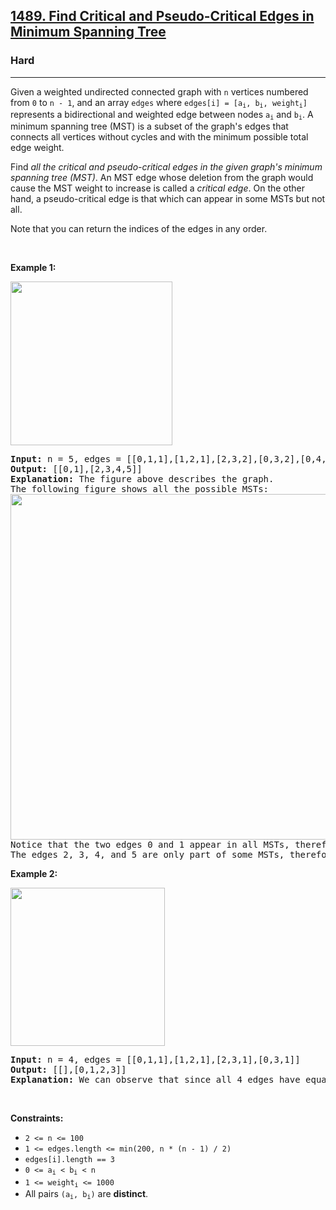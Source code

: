 <h2><a href="https://leetcode.com/problems/find-critical-and-pseudo-critical-edges-in-minimum-spanning-tree">1489. Find Critical and Pseudo-Critical Edges in Minimum Spanning Tree</a></h2><h3>Hard</h3><hr><p>Given a weighted undirected connected graph with <code>n</code>&nbsp;vertices numbered from <code>0</code> to <code>n - 1</code>,&nbsp;and an array <code>edges</code>&nbsp;where <code>edges[i] = [a<sub>i</sub>, b<sub>i</sub>, weight<sub>i</sub>]</code> represents a bidirectional and weighted edge between nodes&nbsp;<code>a<sub>i</sub></code>&nbsp;and <code>b<sub>i</sub></code>. A minimum spanning tree (MST) is a subset of the graph&#39;s edges that connects all vertices without cycles&nbsp;and with the minimum possible total edge weight.</p>

<p>Find <em>all the critical and pseudo-critical edges in the given graph&#39;s minimum spanning tree (MST)</em>. An MST edge whose deletion from the graph would cause the MST weight to increase is called a&nbsp;<em>critical edge</em>. On&nbsp;the other hand, a pseudo-critical edge is that which can appear in some MSTs but not all.</p>

<p>Note that you can return the indices of the edges in any order.</p>

<p>&nbsp;</p>
<p><strong class="example">Example 1:</strong></p>

<p><img alt="" src="https://assets.leetcode.com/uploads/2020/06/04/ex1.png" style="width: 259px; height: 262px;" /></p>

<pre>
<strong>Input:</strong> n = 5, edges = [[0,1,1],[1,2,1],[2,3,2],[0,3,2],[0,4,3],[3,4,3],[1,4,6]]
<strong>Output:</strong> [[0,1],[2,3,4,5]]
<strong>Explanation:</strong> The figure above describes the graph.
The following figure shows all the possible MSTs:
<img alt="" src="https://assets.leetcode.com/uploads/2020/06/04/msts.png" style="width: 540px; height: 553px;" />
Notice that the two edges 0 and 1 appear in all MSTs, therefore they are critical edges, so we return them in the first list of the output.
The edges 2, 3, 4, and 5 are only part of some MSTs, therefore they are considered pseudo-critical edges. We add them to the second list of the output.
</pre>

<p><strong class="example">Example 2:</strong></p>

<p><img alt="" src="https://assets.leetcode.com/uploads/2020/06/04/ex2.png" style="width: 247px; height: 253px;" /></p>

<pre>
<strong>Input:</strong> n = 4, edges = [[0,1,1],[1,2,1],[2,3,1],[0,3,1]]
<strong>Output:</strong> [[],[0,1,2,3]]
<strong>Explanation:</strong> We can observe that since all 4 edges have equal weight, choosing any 3 edges from the given 4 will yield an MST. Therefore all 4 edges are pseudo-critical.
</pre>

<p>&nbsp;</p>
<p><strong>Constraints:</strong></p>

<ul>
	<li><code>2 &lt;= n &lt;= 100</code></li>
	<li><code>1 &lt;= edges.length &lt;= min(200, n * (n - 1) / 2)</code></li>
	<li><code>edges[i].length == 3</code></li>
	<li><code>0 &lt;= a<sub>i</sub> &lt; b<sub>i</sub> &lt; n</code></li>
	<li><code>1 &lt;= weight<sub>i</sub>&nbsp;&lt;= 1000</code></li>
	<li>All pairs <code>(a<sub>i</sub>, b<sub>i</sub>)</code> are <strong>distinct</strong>.</li>
</ul>
